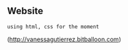 **Website**
-------------

```
using html, css for the moment
```
(http://vanessagutierrez.bitballoon.com)
